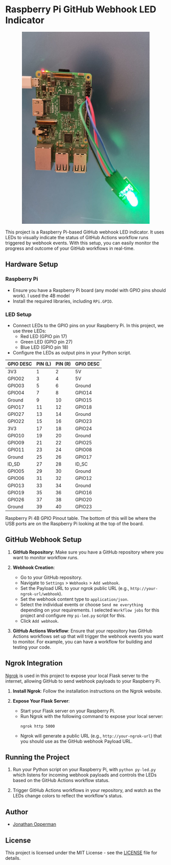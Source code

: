# Raspberry Pi GitHub Webhook LED Indicator

<div style="text-align:center;">
    <img src="raspberry_pi.jpg" alt="Raspberry Pi" width="400" height="600">
</div>

This project is a Raspberry Pi-based GitHub webhook LED indicator. It uses LEDs to visually indicate the status of GitHub Actions workflow runs triggered by webhook events. With this setup, you can easily monitor the progress and outcome of your GitHub workflows in real-time.

## Hardware Setup

### Raspberry Pi
- Ensure you have a Raspberry Pi board (any model with GPIO pins should work). I used the 4B model
- Install the required libraries, including `RPi.GPIO`.

### LED Setup
- Connect LEDs to the GPIO pins on your Raspberry Pi. In this project, we use three LEDs:
    - Red LED (GPIO pin 17)
    - Green LED (GPIO pin 27)
    - Blue LED (GPIO pin 18)
- Configure the LEDs as output pins in your Python script.

| GPIO DESC | PIN (L) | PIN (R) | GPIO DESC |
|-----------|---------|---------|-----------|
| 3V3       | 1       | 2       | 5V        |
| GPIO02    | 3       | 4       | 5V        |
| GPIO03    | 5       | 6       | Ground    |
| GPIO04    | 7       | 8       | GPIO14    |
| Ground    | 9       | 10      | GPIO15    |
| GPIO17    | 11      | 12      | GPIO18    |
| GPIO27    | 13      | 14      | Ground    |
| GPIO22    | 15      | 16      | GPIO23    |
| 3V3       | 17      | 18      | GPIO24    |
| GPIO10    | 19      | 20      | Ground    |
| GPIO09    | 21      | 22      | GPIO25    |
| GPIO11    | 23      | 24      | GPIO08    |
| Ground    | 25      | 26      | GPIO17    |
| ID_SD     | 27      | 28      | ID_SC     |
| GPIO05    | 29      | 30      | Ground    |
| GPIO06    | 31      | 32      | GPIO12    |
| GPIO13    | 33      | 34      | Ground    |
| GPIO19    | 35      | 36      | GPIO16    |
| GPIO26    | 37      | 38      | GPIO20    |
| Ground    | 39      | 40      | GPIO23    |

Raspberry Pi 4B GPIO Pinout table. The bottom of this will be where the USB ports are on the Raspberry Pi looking at the top of the board.

## GitHub Webhook Setup

1. **GitHub Repository**: Make sure you have a GitHub repository where you want to monitor workflow runs.

2. **Webhook Creation**:
   - Go to your GitHub repository.
   - Navigate to `Settings` > `Webhooks` > `Add webhook`.
   - Set the Payload URL to your ngrok public URL (e.g., `http://your-ngrok-url/webhook`).
   - Set the webhook content type to `application/json`.
   - Select the individual events or choose `Send me everything` depending on your requirements. I selected `Workflow jobs` for this project and configure my `pi-led.py` script for this.
   - Click `Add webhook`.

3. **GitHub Actions Workflow**: Ensure that your repository has GitHub Actions workflows set up that will trigger the webhook events you want to monitor. For example, you can have a workflow for building and testing your code.

## Ngrok Integration

[Ngrok](https://ngrok.com/) is used in this project to expose your local Flask server to the internet, allowing GitHub to send webhook payloads to your Raspberry Pi.

1. **Install Ngrok**: Follow the installation instructions on the Ngrok website.

2. **Expose Your Flask Server**:
   - Start your Flask server on your Raspberry Pi.
   - Run Ngrok with the following command to expose your local server:
     ```
     ngrok http 5000
     ```
   - Ngrok will generate a public URL (e.g., `http://your-ngrok-url`) that you should use as the GitHub webhook Payload URL.

## Running the Project

1. Run your Python script on your Raspberry Pi, with `python py-led.py` which listens for incoming webhook payloads and controls the LEDs based on the GitHub Actions workflow status.

2. Trigger GitHub Actions workflows in your repository, and watch as the LEDs change colors to reflect the workflow's status.

## Author

- [Jonathan Opperman](https://github.com/jcopperman)

## License

This project is licensed under the MIT License - see the [LICENSE](LICENSE) file for details.


